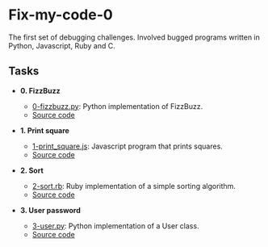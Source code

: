 # Fix-my-code-0

The first set of debugging challenges. Involved bugged programs written in
Python, Javascript, Ruby and C.

## Tasks

* **0. FizzBuzz**
  * [0-fizzbuzz.py](./0-fizzbuzz.py): Python implementation of FizzBuzz.
  * [Source code](https://github.com/holbertonschool/0x00-Fix_My_Code_Challenge/blob/master/0-fizzbuzz.py)

* **1. Print square**
  * [1-print_square.js](./1-print_square.js): Javascript program that prints squares.
  * [Source code](https://github.com/holbertonschool/0x00-Fix_My_Code_Challenge/blob/master/1-print_square.js)

* **2. Sort**
  * [2-sort.rb](./2-sort.rb): Ruby implementation of a simple sorting algorithm.
  * [Source code](https://github.com/holbertonschool/0x00-Fix_My_Code_Challenge/blob/master/2-sort.rb)

* **3. User password**
  * [3-user.py](./3-user.py ): Python implementation of a User class.
  * [Source code](https://github.com/holbertonschool/0x00-Fix_My_Code_Challenge/blob/master/3-user.py)
